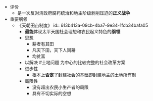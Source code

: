 - 评价
	- 是一次反对清政府腐朽统治和地主阶级剥削压迫的**正义战争**
- 重要纲领
	- 《天朝田亩制度》
	  id:: 613b413a-09cb-4ba7-9e34-1fcb34bafa05
		- **最能**体现太平天国社会理想和农民起义特色的**纲领**
		- 思想
			- 耕者有其田
			- 凡天下田，天下人同耕
			- 均贫富
		- 以解决 #土地问题 为中心的比较完整的社会改革方案
		- 进步性
			- 根本上**否定**了封建社会的基础即封建地主的土地所有制
		- 局限性
			- 没有超出农民小生产者的局限
			- 具有不切实际的空想